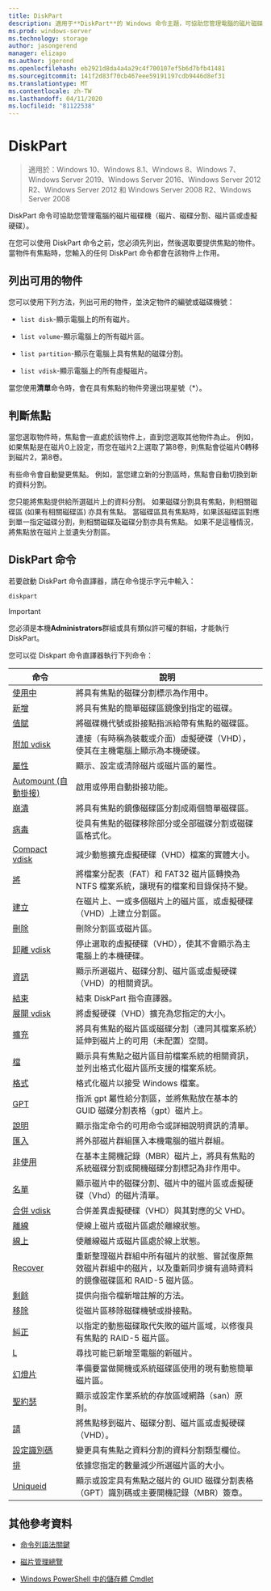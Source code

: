 ```yaml
---
title: DiskPart
description: 適用于**DiskPart**的 Windows 命令主題，可協助您管理電腦的磁片磁碟機。
ms.prod: windows-server
ms.technology: storage
author: jasongerend
manager: elizapo
ms.author: jgerend
ms.openlocfilehash: eb2921d8da4a4a29c4f700107ef5b6d7bfb41481
ms.sourcegitcommit: 141f2d83f70cb467eee59191197cdb9446d8ef31
ms.translationtype: MT
ms.contentlocale: zh-TW
ms.lasthandoff: 04/11/2020
ms.locfileid: "81122538"
---
```

# <a name="diskpart"></a>DiskPart

>適用於：Windows 10、Windows 8.1、Windows 8、Windows 7、Windows Server 2019、Windows Server 2016、Windows Server 2012 R2、Windows Server 2012 和 Windows Server 2008 R2、Windows Server 2008

DiskPart 命令可協助您管理電腦的磁片磁碟機（磁片、磁碟分割、磁片區或虛擬硬碟）。

在您可以使用 DiskPart 命令之前，您必須先列出，然後選取要提供焦點的物件。 當物件有焦點時，您輸入的任何 DiskPart 命令都會在該物件上作用。

## <a name="list-available-objects"></a>列出可用的物件

您可以使用下列方法，列出可用的物件，並決定物件的編號或磁碟機號：

- `list disk`-顯示電腦上的所有磁片。

- `list volume`-顯示電腦上的所有磁片區。

- `list partition`-顯示在電腦上具有焦點的磁碟分割。

- `list vdisk`-顯示電腦上的所有虛擬磁片。

當您使用**清單**命令時，會在具有焦點的物件旁邊出現星號（*）。

## <a name="determine-focus"></a>判斷焦點

當您選取物件時，焦點會一直處於該物件上，直到您選取其他物件為止。 例如，如果焦點是在磁片0上設定，而您在磁片2上選取了第8卷，則焦點會從磁片0轉移到磁片2，第8卷。

有些命令會自動變更焦點。 例如，當您建立新的分割區時，焦點會自動切換到新的資料分割。

您只能將焦點提供給所選磁片上的資料分割。 如果磁碟分割具有焦點，則相關磁碟區 (如果有相關磁碟區) 亦具有焦點。 當磁碟區具有焦點時，如果該磁碟區對應到單一指定磁碟分割，則相關磁碟及磁碟分割亦具有焦點。 如果不是這種情況，將焦點放在磁片上並遺失分割區。

## <a name="diskpart-commands"></a>DiskPart 命令

若要啟動 DiskPart 命令直譯器，請在命令提示字元中輸入：

```
diskpart
```

> [!IMPORTANT]
> 您必須是本機**Administrators**群組或具有類似許可權的群組，才能執行 DiskPart。

您可以從 Diskpart 命令直譯器執行下列命令：

| 命令 | 說明 |
| ------- | ----------- |
| [使用中](active.md) | 將具有焦點的磁碟分割標示為作用中。 |
| [新增](add.md) | 將具有焦點的簡單磁碟區鏡像到指定的磁碟。 |
| [值賦](assign.md) | 將磁碟機代號或掛接點指派給帶有焦點的磁碟區。 |
| [附加 vdisk](attach-vdisk.md) | 連接（有時稱為裝載或介面）虛擬硬碟（VHD），使其在主機電腦上顯示為本機硬碟。 |
| [屬性](attributes.md) | 顯示、設定或清除磁片或磁片區的屬性。 |
| [Automount (自動掛接)](automount.md) | 啟用或停用自動掛接功能。 | 
| [崩潰](break.md) | 將具有焦點的鏡像磁碟區分割成兩個簡單磁碟區。 |
| [病毒](clean.md) | 從具有焦點的磁碟移除部分或全部磁碟分割或磁碟區格式化。 |
| [Compact vdisk](compact-vdisk.md) | 減少動態擴充虛擬硬碟（VHD）檔案的實體大小。 |
| [將](convert.md) | 將檔案分配表（FAT）和 FAT32 磁片區轉換為 NTFS 檔案系統，讓現有的檔案和目錄保持不變。 |
| [建立](create.md) | 在磁片上、一或多個磁片上的磁片區，或虛擬硬碟（VHD）上建立分割區。 |
| [刪除](delete.md) | 刪除分割區或磁片區。 |
| [卸離 vdisk](detach-vdisk.md) | 停止選取的虛擬硬碟（VHD），使其不會顯示為主電腦上的本機硬碟。 |
| [資訊](detail.md) | 顯示所選磁片、磁碟分割、磁片區或虛擬硬碟（VHD）的相關資訊。 |
| [結束](exit.md) | 結束 DiskPart 指令直譯器。 |
| [展開 vdisk](expand-vdisk.md) | 將虛擬硬碟（VHD）擴充為您指定的大小。 |
| [擴充](extend.md) | 將具有焦點的磁片區或磁碟分割（連同其檔案系統）延伸到磁片上的可用（未配置）空間。 |
| [檔](filesystems.md) | 顯示具有焦點之磁片區目前檔案系統的相關資訊，並列出格式化磁片區所支援的檔案系統。 |
| [格式](format.md) | 格式化磁片以接受 Windows 檔案。 |
| [GPT](gpt.md) | 指派 gpt 屬性給分割區，並將焦點放在基本的 GUID 磁碟分割表格（gpt）磁片上。 |
| [說明](help.md) | 顯示指定命令的可用命令或詳細說明資訊的清單。 |
| [匯入](import.md) | 將外部磁片群組匯入本機電腦的磁片群組。 |
| [非使用](inactive.md) | 在基本主開機記錄（MBR）磁片上，將具有焦點的系統磁碟分割或開機磁碟分割標記為非作用中。 |
| [名單](list.md) | 顯示磁片中的磁碟分割、磁片中的磁片區或虛擬硬碟（Vhd）的磁片清單。 |
| [合併 vdisk](merge-vdisk.md) | 合併差異虛擬硬碟（VHD）與其對應的父 VHD。 |
| [離線](offline.md) | 使線上磁片或磁片區處於離線狀態。 |
| [線上](online.md) | 使離線磁片或磁片區處於線上狀態。 |
| [Recover](recover.md) | 重新整理磁片群組中所有磁片的狀態、嘗試復原無效磁片群組中的磁片，以及重新同步擁有過時資料的鏡像磁碟區和 RAID-5 磁片區。 |
| [剩餘](rem.md) | 提供向指令檔新增註解的方法。 |
| [移除](remove.md) | 從磁片區移除磁碟機號或掛接點。 |
| [糾正](repair.md) | 以指定的動態磁碟取代失敗的磁片區域，以修復具有焦點的 RAID-5 磁片區。 |
| [L](rescan.md) | 尋找可能已新增至電腦的新磁片。 |
| [幻燈片](retain.md) | 準備要當做開機或系統磁碟區使用的現有動態簡單磁片區。 |
| [聖約瑟](san.md) | 顯示或設定作業系統的存放區域網路（san）原則。 |
| [請](select.md) | 將焦點移到磁片、磁碟分割、磁片區或虛擬硬碟（VHD）。 |
| [設定識別碼](set-id.md) | 變更具有焦點之資料分割的資料分割類型欄位。 |
| [排](shrink.md) | 依據您指定的數量減少所選磁片區的大小。 |
| [Uniqueid](uniqueid.md) | 顯示或設定具有焦點之磁片的 GUID 磁碟分割表格（GPT）識別碼或主要開機記錄（MBR）簽章。 |

## <a name="additional-references"></a>其他參考資料

- [命令列語法關鍵](command-line-syntax-key.md)

- [磁片管理總覽](https://docs.microsoft.com/windows-server/storage/disk-management/overview-of-disk-management)

- [Windows PowerShell 中的儲存體 Cmdlet](https://docs.microsoft.com/powershell/module/storage/)
